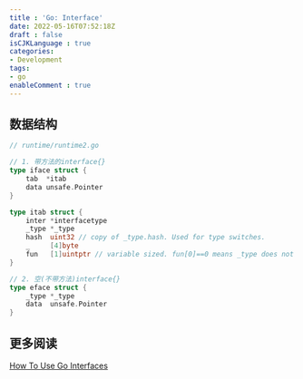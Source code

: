 ```yaml
---
title : 'Go: Interface'
date: 2022-05-16T07:52:18Z
draft : false
isCJKLanguage : true
categories:
- Development
tags:
- go
enableComment : true
---
```


## 数据结构

```go
// runtime/runtime2.go

// 1. 带方法的interface{}
type iface struct {
	tab  *itab
	data unsafe.Pointer
}

type itab struct {
	inter *interfacetype
	_type *_type
	hash  uint32 // copy of _type.hash. Used for type switches.
	_     [4]byte
	fun   [1]uintptr // variable sized. fun[0]==0 means _type does not implement inter.
}

// 2. 空(不带方法)interface{}
type eface struct {
	_type *_type
	data  unsafe.Pointer
}
```

## 更多阅读

[ How To Use Go Interfaces ](https://blog.chewxy.com/2018/03/18/golang-interfaces/)
